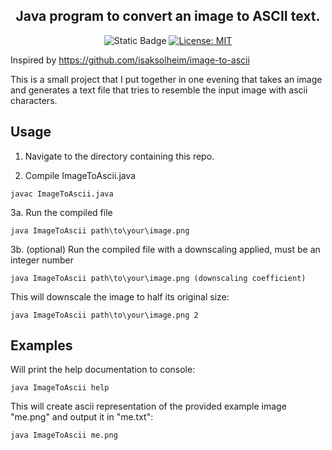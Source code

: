 
<div align="center">

## Java program to convert an image to ASCII text.

![Static Badge](https://img.shields.io/badge/Java-1A2BE2)
[![License: MIT](https://img.shields.io/badge/License-MIT-yellow.svg)](https://opensource.org/licenses/MIT)

</div>


Inspired by https://github.com/isaksolheim/image-to-ascii

This is a small project that I put together in one evening that takes an image and generates a text file that tries to resemble the input image with ascii characters.

## Usage

1. Navigate to the directory containing this repo.

2. Compile ImageToAscii.java
  
```
javac ImageToAscii.java
```

3a. Run the compiled file

```
java ImageToAscii path\to\your\image.png
```

3b. (optional) Run the compiled file with a downscaling applied, must be an integer number

```
java ImageToAscii path\to\your\image.png (downscaling coefficient)
```

This will downscale the image to half its original size:

```
java ImageToAscii path\to\your\image.png 2
```
## Examples

Will print the help documentation to console:

```
java ImageToAscii help
```

This will create ascii representation of the provided example image "me.png" and output it in "me.txt":
```
java ImageToAscii me.png
```







